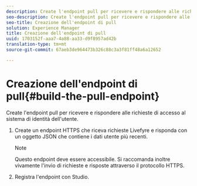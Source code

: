 ```yaml
---
description: Create l'endpoint pull per ricevere e rispondere alle richieste di accesso al sistema di identità dell'utente.
seo-description: Create l'endpoint pull per ricevere e rispondere alle richieste di accesso al sistema di identità dell'utente.
seo-title: Creazione dell'endpoint di pull
solution: Experience Manager
title: Creazione dell'endpoint di pull
uuid: 1703152f-aaa7-4a88-aa33-d9f8957ad42b
translation-type: tm+mt
source-git-commit: 67aeb3de964473b326c88c3a3f81ff48a6a12652

---
```



# Creazione dell'endpoint di pull{#build-the-pull-endpoint}

Create l'endpoint pull per ricevere e rispondere alle richieste di accesso al sistema di identità dell'utente.

1. Create un endpoint HTTPS che riceva richieste Livefyre e risponda con un oggetto JSON che contiene i dati utente più recenti.

   >[!NOTE]
   >
   >Questo endpoint deve essere accessibile. Si raccomanda inoltre vivamente l'invio di richieste e risposte attraverso il protocollo HTTPS.

1. Registra l'endpoint con Studio.
